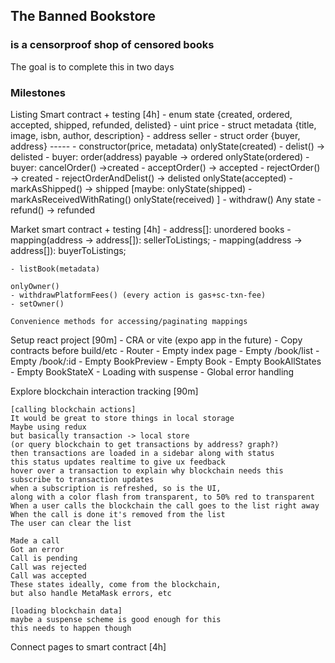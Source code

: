 ## The Banned Bookstore
### is a censorproof shop of censored books

The goal is to complete this in two days

### Milestones

Listing Smart contract + testing [4h]
	- enum state {created, ordered, accepted, shipped, refunded, delisted}
	- uint price
	- struct metadata {title, image, isbn, author, description}
	- address seller
	- struct order {buyer, address}
	-----
	- constructor(price, metadata)
	onlyState(created)
	- delist() -> delisted
	- buyer: order(address) payable ->  ordered
	onlyState(ordered)
	- buyer: cancelOrder() ->created
	- acceptOrder() -> accepted
	- rejectOrder() -> created
	- rejectOrderAndDelist() -> delisted
	onlyState(accepted)
	- markAsShipped() -> shipped
	[maybe:
		onlyState(shipped)
		- markAsReceivedWithRating()
		onlyState(received)
	]
	- withdraw()
	Any state
	- refund() -> refunded

Market smart contract + testing [4h]
	- address[]: unordered books
	- mapping(address -> address[]): sellerToListings;
	- mapping(address -> address[]): buyerToListings; 

	- listBook(metadata)

	onlyOwner()
	- withdrawPlatformFees() (every action is gas+sc-txn-fee)
	- setOwner()

	Convenience methods for accessing/paginating mappings
	
Setup react project [90m]
	- CRA or vite (expo app in the future)
	- Copy contracts before build/etc
	- Router
	- Empty index page
	- Empty /book/list
	- Empty /book/:id
	- Empty BookPreview
	- Empty Book
	- Empty BookAllStates
	- Empty BookStateX 
	- Loading with suspense
	- Global error handling

Explore blockchain interaction tracking [90m]

	[calling blockchain actions]
	It would be great to store things in local storage
	Maybe using redux
	but basically transaction -> local store
	(or query blockchain to get transactions by address? graph?)
	then transactions are loaded in a sidebar along with status
	this status updates realtime to give ux feedback
	hover over a transaction to explain why blockchain needs this
	subscribe to transaction updates
	when a subscription is refreshed, so is the UI, 
	along with a color flash from transparent, to 50% red to transparent
	When a user calls the blockchain the call goes to the list right away
	When the call is done it's removed from the list
	The user can clear the list
	
	Made a call
	Got an error
	Call is pending
	Call was rejected 
	Call was accepted
	These states ideally, come from the blockchain,
	but also handle MetaMask errors, etc
	
	[loading blockchain data]
	maybe a suspense scheme is good enough for this
	this needs to happen though

Connect pages to smart contract [4h]
